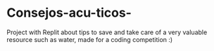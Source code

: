 # Consejos-acu-ticos-
Project with Replit about tips to save and take care of a very valuable resource such as water, made for a coding competition :)
